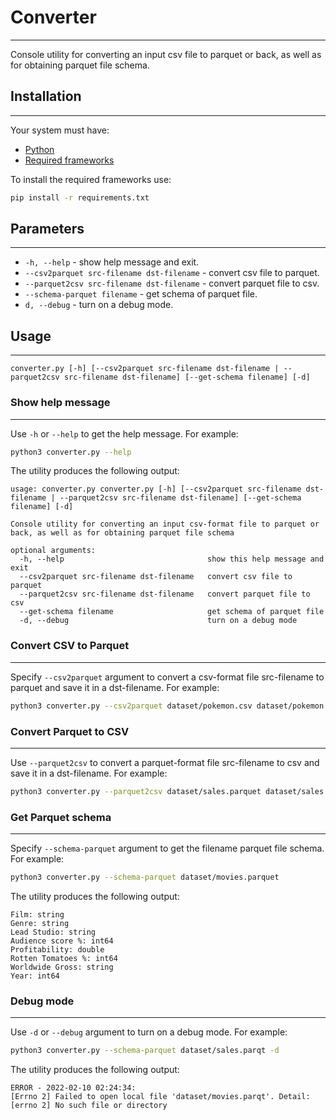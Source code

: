 # Converter
---
Console utility for converting an input csv file to parquet or back, as well as for obtaining parquet file schema.

## Installation
---
Your system must have:

- [Python](https://www.python.org/downloads/)
- [Required frameworks](https://bitbucket.org/coherentprojects/coherent-training-dmitry-skrobat/src/master/converter/requirements.txt)

To install the required frameworks use:
```bash
pip install -r requirements.txt
```

## Parameters
---
- `-h, --help` - show help message and exit.
- `--csv2parquet src-filename dst-filename` - convert csv file to parquet.
- `--parquet2csv src-filename dst-filename` - convert parquet file to csv.
- `--schema-parquet filename` - get schema of parquet file.
- `d, --debug` - turn on a debug mode.

## Usage
---
```text
converter.py [-h] [--csv2parquet src-filename dst-filename | --parquet2csv src-filename dst-filename] [--get-schema filename] [-d]
```

### Show help message
---
Use `-h` or `--help` to get the help message. For example:
```bash
python3 converter.py --help
```

The utility produces the following output:
```text
usage: converter.py converter.py [-h] [--csv2parquet src-filename dst-filename | --parquet2csv src-filename dst-filename] [--get-schema filename] [-d]

Console utility for converting an input csv-format file to parquet or back, as well as for obtaining parquet file schema

optional arguments:
  -h, --help                                show this help message and exit
  --csv2parquet src-filename dst-filename   convert csv file to parquet
  --parquet2csv src-filename dst-filename   convert parquet file to csv
  --get-schema filename                     get schema of parquet file
  -d, --debug                               turn on a debug mode
```

### Convert CSV to Parquet
---
Specify `--csv2parquet` argument to convert a csv-format file src-filename to parquet and save it in a dst-filename. For example:
```bash
python3 converter.py --csv2parquet dataset/pokemon.csv dataset/pokemon.parquet
```

### Convert Parquet to CSV
---
Use `--parquet2csv` to convert a parquet-format file src-filename to csv and save it in a dst-filename. For example:
```bash
python3 converter.py --parquet2csv dataset/sales.parquet dataset/sales.csv
```

### Get Parquet schema
---
Specify `--schema-parquet` argument to get the filename parquet file schema. For example:
```bash
python3 converter.py --schema-parquet dataset/movies.parquet
```

The utility produces the following output:
```text
Film: string
Genre: string
Lead Studio: string
Audience score %: int64
Profitability: double
Rotten Tomatoes %: int64
Worldwide Gross: string
Year: int64
```

### Debug mode
---
Use `-d` or `--debug` argument to turn on a debug mode. For example:
```bash
python3 converter.py --schema-parquet dataset/sales.parqt -d
```

The utility produces the following output:
```text
ERROR - 2022-02-10 02:24:34:
[Errno 2] Failed to open local file 'dataset/movies.parqt'. Detail: [errno 2] No such file or directory
```